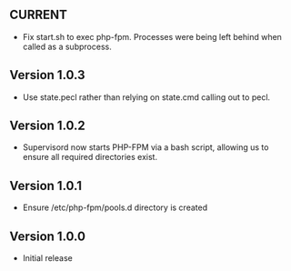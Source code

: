 ## CURRENT

* Fix start.sh to exec php-fpm. Processes were being left behind when called as a subprocess.

## Version 1.0.3

* Use state.pecl rather than relying on state.cmd calling out to pecl.

## Version 1.0.2

* Supervisord now starts PHP-FPM via a bash script, allowing us to ensure all required directories exist.

## Version 1.0.1

* Ensure /etc/php-fpm/pools.d directory is created

## Version 1.0.0

* Initial release
